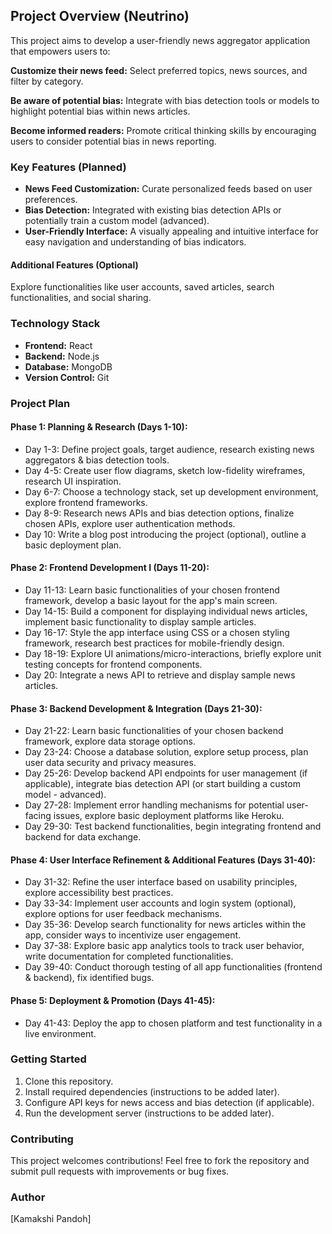 ## Project Overview (Neutrino)

This project aims to develop a user-friendly news aggregator application that empowers users to:

**Customize their news feed:** Select preferred topics, news sources, and filter by category.

**Be aware of potential bias:** Integrate with bias detection tools or models to highlight potential bias within news articles.

**Become informed readers:** Promote critical thinking skills by encouraging users to consider potential bias in news reporting.

### Key Features (Planned)

- **News Feed Customization:** Curate personalized feeds based on user preferences.
- **Bias Detection:** Integrated with existing bias detection APIs or potentially train a custom model (advanced).
- **User-Friendly Interface:** A visually appealing and intuitive interface for easy navigation and understanding of bias indicators.

#### Additional Features (Optional)

Explore functionalities like user accounts, saved articles, search functionalities, and social sharing.

### Technology Stack 

- **Frontend:** React 
- **Backend:** Node.js 
- **Database:** MongoDB
- **Version Control:** Git

### Project Plan

#### Phase 1: Planning & Research (Days 1-10):

- Day 1-3: Define project goals, target audience, research existing news aggregators & bias detection tools.
- Day 4-5: Create user flow diagrams, sketch low-fidelity wireframes, research UI inspiration.
- Day 6-7: Choose a technology stack, set up development environment, explore frontend frameworks.
- Day 8-9: Research news APIs and bias detection options, finalize chosen APIs, explore user authentication methods.
- Day 10: Write a blog post introducing the project (optional), outline a basic deployment plan.

#### Phase 2: Frontend Development I (Days 11-20):

- Day 11-13: Learn basic functionalities of your chosen frontend framework, develop a basic layout for the app's main screen.
- Day 14-15: Build a component for displaying individual news articles, implement basic functionality to display sample articles.
- Day 16-17: Style the app interface using CSS or a chosen styling framework, research best practices for mobile-friendly design.
- Day 18-19: Explore UI animations/micro-interactions, briefly explore unit testing concepts for frontend components.
- Day 20: Integrate a news API to retrieve and display sample news articles.

#### Phase 3: Backend Development & Integration (Days 21-30):

- Day 21-22: Learn basic functionalities of your chosen backend framework, explore data storage options.
- Day 23-24: Choose a database solution, explore setup process, plan user data security and privacy measures.
- Day 25-26: Develop backend API endpoints for user management (if applicable), integrate bias detection API (or start building a custom model - advanced).
- Day 27-28: Implement error handling mechanisms for potential user-facing issues, explore basic deployment platforms like Heroku.
- Day 29-30: Test backend functionalities, begin integrating frontend and backend for data exchange.

#### Phase 4: User Interface Refinement & Additional Features (Days 31-40):

- Day 31-32: Refine the user interface based on usability principles, explore accessibility best practices.
- Day 33-34: Implement user accounts and login system (optional), explore options for user feedback mechanisms.
- Day 35-36: Develop search functionality for news articles within the app, consider ways to incentivize user engagement.
- Day 37-38: Explore basic app analytics tools to track user behavior, write documentation for completed functionalities.
- Day 39-40: Conduct thorough testing of all app functionalities (frontend & backend), fix identified bugs.

#### Phase 5: Deployment & Promotion (Days 41-45):

- Day 41-43: Deploy the app to chosen platform and test functionality in a live environment.

### Getting Started 

1. Clone this repository.
2. Install required dependencies (instructions to be added later).
3. Configure API keys for news access and bias detection (if applicable).
4. Run the development server (instructions to be added later).

### Contributing

This project welcomes contributions! Feel free to fork the repository and submit pull requests with improvements or bug fixes.

### Author

[Kamakshi Pandoh]
